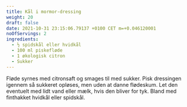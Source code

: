 ```yaml
---
title: Kål i mormor-dressing
weight: 20
draft: false
date: 2021-10-31 23:15:06.79137 +0100 CET m=+0.046120001
noOfServings: 2
ingredients:
  - ½ spidskål eller hvidkål
  - 100 ml piskefløde
  - 1 økologisk citron
  - Sukker
---
```




Fløde syrnes med citronsaft og smages til med sukker. Pisk dressingen
igennem så sukkeret opløses, men uden at danne flødeskum. Let den
eventuelt med lidt vand eller mælk, hvis den bliver for tyk. Bland med
finthakket hvidkål eller spidskål.

